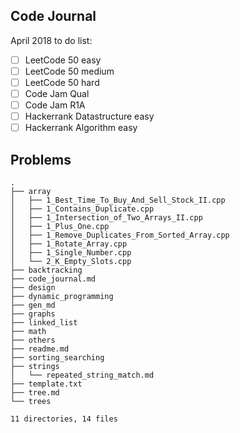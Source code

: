 ## Code Journal

April 2018 to do list:  
- [ ] LeetCode 50 easy  
- [ ] LeetCode 50 medium  
- [ ] LeetCode 50 hard  
- [ ] Code Jam Qual  
- [ ] Code Jam R1A  
- [ ] Hackerrank Datastructure easy  
- [ ] Hackerrank Algorithm easy  

## Problems  

```
.
├── array
│   ├── 1_Best_Time_To_Buy_And_Sell_Stock_II.cpp
│   ├── 1_Contains_Duplicate.cpp
│   ├── 1_Intersection_of_Two_Arrays_II.cpp
│   ├── 1_Plus_One.cpp
│   ├── 1_Remove_Duplicates_From_Sorted_Array.cpp
│   ├── 1_Rotate_Array.cpp
│   ├── 1_Single_Number.cpp
│   └── 2_K_Empty_Slots.cpp
├── backtracking
├── code_journal.md
├── design
├── dynamic_programming
├── gen_md
├── graphs
├── linked_list
├── math
├── others
├── readme.md
├── sorting_searching
├── strings
│   └── repeated_string_match.md
├── template.txt
├── tree.md
└── trees

11 directories, 14 files
```
